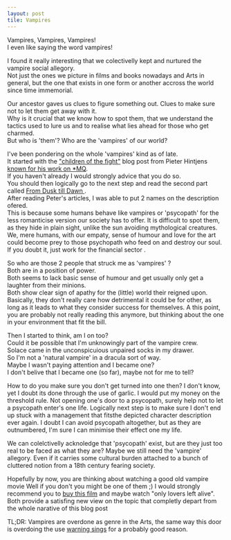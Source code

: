 ```yaml
---
layout: post
tile: Vampires
---
```


Vampires, Vampires, Vampires!  
I even like saying the word vampires!  


I found it really interesting that we colectivelly kept and nurtured the vampire social allegory.  
Not just the ones we picture in films and books nowadays and Arts in general, but the one that exists in one form or another accross the world since time immemorial.  

Our ancestor gaves us clues to figure something out. 
Clues to make sure not to let them get away with it.  
Why is it crucial that we know how to spot them, that we understand the tactics used to lure us and to realise what lies ahead for those who get charmed.  
But who is 'them'? Who are the 'vampires' of our world?

I've been pondering on the whole 'vampires' kind as of late.  
It started with the ["children of the fight"](http://hintjens.com/blog:78) blog post from  Pieter Hintjens [known for his work on *MQ](http://en.wikipedia.org/wiki/Pieter_Hintjens).  
If you haven't already I would strongly advice that you do so.  
You should then logically go to the next step and read the second part called [From Dusk till Dawn ](http://hintjens.com/blog:82).  
After reading Peter's articles, I was able to put 2 names on the description ofered.  
This is because some humans behave like vampires or 'psycopath' for the less romanticise version our society has to offer.
It is difficult to spot them, as they hide in plain sight, unlike the sun avoiding mythological creatures.  
We, mere humans, with our empaty, sense of humour and love for the art could become prey to those psychopath who feed on and destroy our soul.  
If you doubt it, just work for the financial sector <insert adequate smiley here>.  

So who are those 2 people that struck me as 'vampires' ?  
Both are in a position of power.  
Both seems to lack basic sense of humour and get usually only get a laughter from their minions.  
Both show clear sign of apathy for the (little) world their reigned upon.  
Basically, they don't really care how detrimental it could be for other, as long as it leads to what they consider success for themselves.
A this point, you are probably not really reading this anymore, but thinking about the one in your environment that fit the bill.  

Then I started to think, am I on too?  
Could it be possible that I'm unknowingly part of the vampire crew.  
Solace came in the unconspicuious unpaired socks in my drawer.  
So I'm not a 'natural vampire' in a dracula sort of way.  
Maybe I wasn't paying attention and I became one?  
I don't belive that I became one (so far), maybe not for me to tell?

How to do you make sure you don't get turned into one then?
I don't know, yet I doubt its done through the use of garlic.
I would put my money on the threshold rule.
Not opening one's door to a psycopath, surely help not to let a psycopath enter's one life.
Logically next step is to make sure I don't end up stuck with a management that fitsthe depicted character description ever again.
I doubt I can avoid psycopath altogether, but as they are outnumbered, I'm sure I can minimise their effect one my life.  


We can colelctivelly acknoledge that 'psycopath' exist, but are they just too real to be faced as what they are?
Maybe we still need the 'vampire' allegory.
Even if it carries some cultural burden attached to a bunch of cluttered notion from a 18th century fearing society.

Hopefully by now, you are thinking about watching a good old vampire movie
Well if you don't you might be one of them ;)
I would strongly recommend you to [buy this film](http://www.amazon.co.uk/Afflicted-DVD-Derek-Lee/dp/B00MWULTOW) and maybe watch "only lovers left alive".  
Both provide a satisfing new view on the topic that completly depart from the whole narative of this blog post

TL;DR: Vampires are overdone as genre in the Arts, the same way this door is overdoing the use [warning sings](https://twitter.com/PaddyOClery/status/553484884464140288/photo/1) for a probably good reason.
